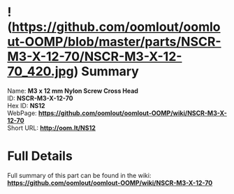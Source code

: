 
!(https://github.com/oomlout/oomlout-OOMP/blob/master/parts/NSCR-M3-X-12-70/NSCR-M3-X-12-70_420.jpg)
Summary
=================
  
Name: __M3 x 12 mm Nylon Screw Cross Head__    
ID: __NSCR-M3-X-12-70__   
Hex ID: __NS12__   
WebPage: __https://github.com/oomlout/oomlout-OOMP/wiki/NSCR-M3-X-12-70__   
Short URL: __http://oom.lt/NS12__   

Full Details
==========================
Full summary of this part can be found in the wiki:   
__https://github.com/oomlout/oomlout-OOMP/wiki/NSCR-M3-X-12-70__    

